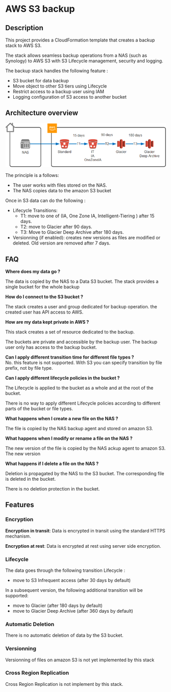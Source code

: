 # AWS S3 backup

## Description

This project provides a CloudFormation template that creates a backup stack to AWS S3.

The stack allows seamless backup operations from a NAS (such as Synology) to AWS S3 with S3 Lifecycle management, security and logging.

The backup stack handles the following feature :

* S3 bucket for data backup
* Move object to other S3 tiers using Lifecycle
* Restrict access to a backup user using IAM
* Logging configuration of S3 access to another bucket


## Architecture overview

![architecture-overview](images/architecture-overview.png)

The principle is a follows:
  * The user works with files stored on the NAS.
  * The NAS copies data to the amazon S3 bucket

Once in S3 data can do the following :
  * Lifecycle Transitions:
    * T1: move to one of (IA, One Zone IA, Intelligent-Tiering ) after 15 days.
    * T2: move to Glacier after 90 days.
    * T3: Move to Glacier Deep Archive after 180 days.
  * Versionning (if enabled): creates new versions as files are modified or deleted. Old version are removed after 7 days.


## FAQ

**Where does my data go  ?**

The data is copied by the NAS to a Data S3 bucket. The stack provides a single bucket for the whole backup

**How do I connect to the S3 bucket ?**

The stack creates a user and group dedicated for backup operation. the created user has API access to AWS.

**How are my data kept private in AWS ?**

This stack creates a set of resource dedicated to the backup.

The buckets are private and accessible by the backup user. The backup user only has access to the backup bucket.

**Can I apply different transition time for different file types ?**  
No. this feature is not supported. With S3 you can specify transition by file prefix, not by file type.


**Can I apply different lifecycle policies in the bucket ?**

The Lifecycle is applied to the bucket as a whole and at the root of the bucket.

There is no way to apply different Lifecycle policies according to different parts of the bucket or file types.

**What happens when I create a new file on the NAS ?**

The file is copied by the NAS backup agent and stored on amazon S3.

**What happens when I modify or rename a file on the NAS ?**

The new version of the file is copied by the NAS ackup agent to amazon S3. The new version

**What happens if I delete a file on the NAS ?**

Deletion is propagated by the NAS to the S3 bucket. The corresponding file is deleted in the bucket.

There is no deletion protection in the bucket.




## Features

### Encryption

**Encryption in transit**: Data is encrypted in transit using the standard HTTPS mechanism.

**Encryption at rest**: Data is encrypted at rest using server side encryption.



### Lifecycle

The data goes through the following transition Lifecycle :
* move to S3 Infrequent access (after 30 days by default)

In a subsequent version, the following additional transition will be supported:
* move to Glacier (after 180 days by default)
* move to Glacier Deep Archive (after 360 days by default)


### Automatic Deletion
There is no automatic deletion of data by the S3 bucket.



### Versionning
Versionning of files on amazon S3 is not yet implemented by this stack



### Cross Region Replication
Cross Region Replication is not implement by this stack.

